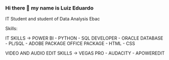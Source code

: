 ### Hi there 👋 my name is Luiz Eduardo 

IT Student and student of Data Analysis Ebac 

Skills:

IT SKILLS -> 
  POWER BI - PYTHON - SQL DEVELOPER - ORACLE DATABASE - PL/SQL - ADOBE PACKAGE OFFICE PACKAGE - HTML - CSS

VIDEO AND AUDIO EDIT SKILLS -> VEGAS PRO - AUDACITY - APOWEREDIT 


<!--
**LuizEduardo008/LuizEduardo008** is a ✨ _special_ ✨ repository because its `README.md` (this file) appears on your GitHub profile.

Here are some ideas to get you started:

- 🔭 I’m currently working on ...
- 🌱 I’m currently learning ...
- 👯 I’m looking to collaborate on ...
- 🤔 I’m looking for help with ...
- 💬 Ask me about ...
- 📫 How to reach me: ...
- 😄 Pronouns: ...
- ⚡ Fun fact: ...
-->
